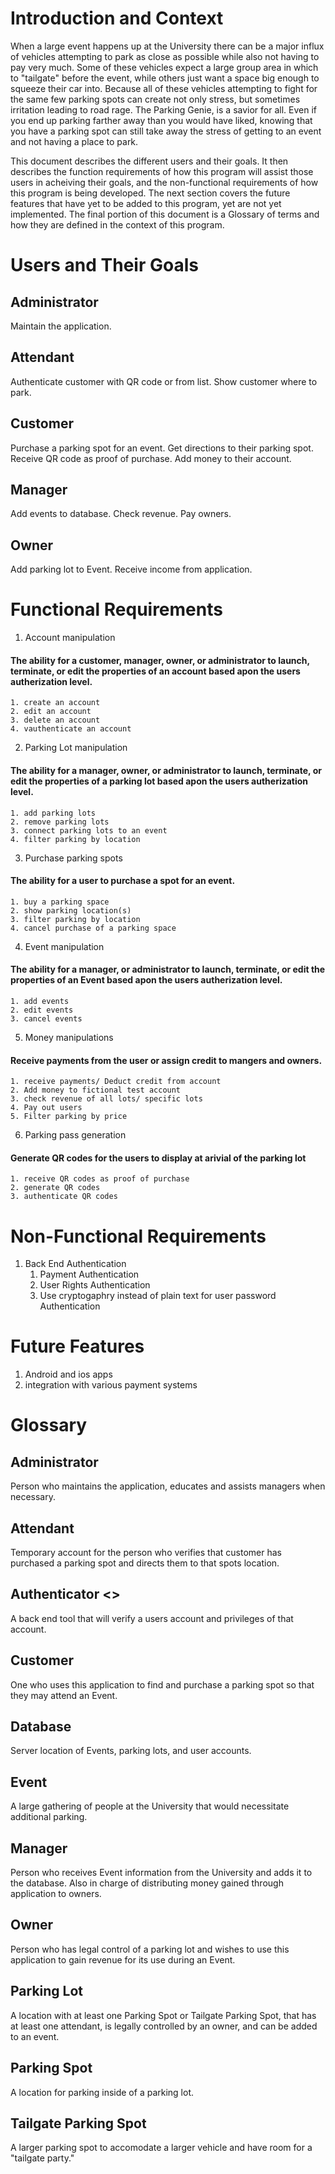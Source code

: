 # Introduction and Context
When a large event happens up at the University there can be a major influx of vehicles attempting to park as close as possible while also not having to pay very much. Some of these vehicles expect a large group area in which to "tailgate" before the event, while others just want a space big enough to squeeze their car into. Because all of these vehicles attempting to fight for the same few parking spots can create not only stress, but sometimes irritation leading to road rage. The Parking Genie, is a savior for all. Even if you end up parking farther away than you would have liked, knowing that you have a parking spot can still take away the stress of getting to an event and not having a place to park.

This document describes the different users and their goals. It then describes the function requirements of how this program will assist those users in acheiving their goals, and the non-functional requirements of how this program is being developed. The next section covers the future features that have yet to be added to this program, yet are not yet implemented. The final portion of this document is a Glossary of terms and how they are defined in the context of this program.

# Users and Their Goals
## Administrator
Maintain the application.

## Attendant
Authenticate customer with QR code or from list.
Show customer where to park.

## Customer
Purchase a parking spot for an event. 
Get directions to their parking spot.
Receive QR code as proof of purchase.
Add money to their account.

## Manager
Add events to database.
Check revenue.
Pay owners.

## Owner
Add parking lot to Event.
Receive income from application.

# Functional Requirements
1. Account manipulation
#### The ability for a customer, manager, owner, or administrator to launch, terminate, or edit the properties of an account based apon the users autherization level.
    1. create an account
    2. edit an account
    3. delete an account
    4. vauthenticate an account
2. Parking Lot manipulation

#### The ability for a manager, owner, or administrator to launch, terminate, or edit the properties of a parking lot based apon the users autherization level.
    1. add parking lots
    2. remove parking lots
    3. connect parking lots to an event
    4. filter parking by location
3. Purchase parking spots

#### The ability for a user to purchase a spot for an event.
    1. buy a parking space
    2. show parking location(s)
    3. filter parking by location
    4. cancel purchase of a parking space
4. Event manipulation

#### The ability for a manager, or administrator to launch, terminate, or edit the properties of an Event based apon the users autherization level.
    1. add events
    2. edit events
    3. cancel events
5. Money manipulations

#### Receive payments from the user or assign credit to mangers and owners.
    1. receive payments/ Deduct credit from account
    2. Add money to fictional test account
    3. check revenue of all lots/ specific lots
    4. Pay out users
    5. Filter parking by price
6. Parking pass generation 

#### Generate QR codes for the users to display at arivial of the parking lot
    1. receive QR codes as proof of purchase
    2. generate QR codes 
    3. authenticate QR codes


# Non-Functional Requirements
1. Back End Authentication
    1. Payment Authentication
    2. User Rights Authentication
    3. Use cryptogaphry instead of plain text for user password Authentication

# Future Features
1. Android and ios apps
2. integration with various payment systems 


# Glossary
## Administrator
Person who maintains the application, educates and assists managers when necessary.

## Attendant
Temporary account for the person who verifies that customer has purchased a parking spot and directs them to that spots location.

## Authenticator <<Service>>
A back end tool that will verify a users account and privileges of that account.

## Customer
One who uses this application to find and purchase a parking spot so that they may attend an Event.

## Database
Server location of Events, parking lots, and user accounts.

## Event
A large gathering of people at the University that would necessitate additional parking.

## Manager
Person who receives Event information from the University and adds it to the database. Also in charge of distributing money gained through application to owners.

## Owner
Person who has legal control of a parking lot and wishes to use this application to gain revenue for its use during an Event.

## Parking Lot
A location with at least one Parking Spot or Tailgate Parking Spot, that has at least one attendant, is legally controlled by an owner, and can be added to an event.

## Parking Spot
A location for parking inside of a parking lot. 

## Tailgate Parking Spot
A larger parking spot to accomodate a larger vehicle and have room for a "tailgate party."
